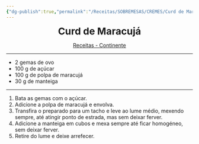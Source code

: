 ```yaml
---
{"dg-publish":true,"permalink":"/Receitas/SOBREMESAS/CREMES/Curd de Maracujá/"}
---
```



<div style="text-align: center;"> <span style="font-size: 26px;"><b>Curd de Maracujá</b></span> </div>

<span class="center"> <center> [Receitas - Continente](https://feed.continente.pt/receitas/semifrio-leite-condensado-limao-curd-maracuja) </center></span>

---
- 2 gemas de ovo
- 100 g de açúcar
- 100 g de polpa de maracujá
- 30 g de manteiga
---
1. Bata as gemas com o açúcar.
2. Adicione a polpa de maracujá e envolva.
3. Transfira o preparado para um tacho e leve ao lume médio, mexendo sempre, até atingir ponto de estrada, mas sem  deixar ferver.
4. Adicione a manteiga em cubos e mexa sempre até ficar homogéneo, sem deixar ferver.
5. Retire do lume e deixe arrefecer.